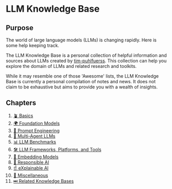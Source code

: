 # LLM Knowledge Base

## Purpose

The world of large language models (LLMs) is changing rapidly.
Here is some help keeping track.

The LLM Knowledge Base is a personal collection of helpful information and sources about LLMs created by [tim-puhlfuerss](https://tim-puhlfuerss.github.io/).
This collection can help you explore the domain of LLMs and related research and toolkits.

While it may resemble one of those 'Awesome' lists, the LLM Knowledge Base is currently a personal compilation of notes and news.
It does not claim to be exhaustive but aims to provide you with a wealth of insights.

## Chapters

1. [🪴 Basics](chapters/basics.md)
2. [🌍 Foundation Models](chapters/foundation_models.md)
3. [👷 Prompt Engineering](chapters/prompt_engineering.md)
4. [👥 Multi-Agent LLMs](chapters/multi_agent_llms.md)
5. [📊 LLM Benchmarks](chapters/benchmarks.md)
6. [🛠️ LLM Frameworks, Platforms, and Tools](chapters/frameworks_platforms_tool.md)
7. [🔁 Embedding Models](chapters/embedding_models.md)
8. [🤝 Responsible AI](chapters/responsible_ai.md)
9. [☝️ eXplainable AI](chapters/xai.md)
10. [💐 Miscellaneous](chapters/misc.md)
11. [⏭️ Related Knowledge Bases](chapters/related.md)
